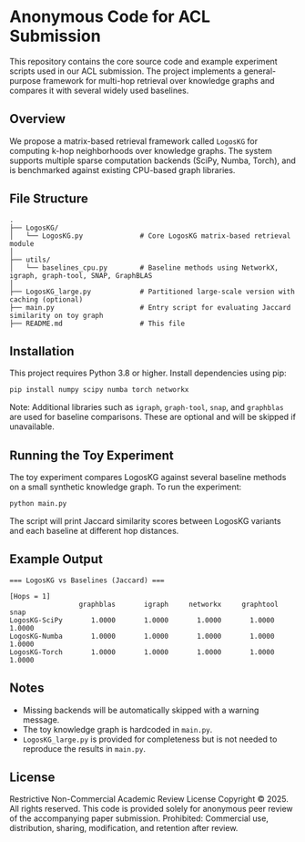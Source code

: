 # Anonymous Code for ACL Submission

This repository contains the core source code and example experiment scripts used in our ACL submission. The project implements a general-purpose framework for multi-hop retrieval over knowledge graphs and compares it with several widely used baselines.

## Overview

We propose a matrix-based retrieval framework called `LogosKG` for computing k-hop neighborhoods over knowledge graphs. The system supports multiple sparse computation backends (SciPy, Numba, Torch), and is benchmarked against existing CPU-based graph libraries.

## File Structure

```
.
├── LogosKG/
│   └── LogosKG.py              # Core LogosKG matrix-based retrieval module
│
├── utils/
│   └── baselines_cpu.py        # Baseline methods using NetworkX, igraph, graph-tool, SNAP, GraphBLAS
│
├── LogosKG_large.py            # Partitioned large-scale version with caching (optional)
├── main.py                     # Entry script for evaluating Jaccard similarity on toy graph
├── README.md                   # This file
```

## Installation

This project requires Python 3.8 or higher. Install dependencies using pip:

```bash
pip install numpy scipy numba torch networkx
```

Note: Additional libraries such as `igraph`, `graph-tool`, `snap`, and `graphblas` are used for baseline comparisons. These are optional and will be skipped if unavailable.

## Running the Toy Experiment

The toy experiment compares LogosKG against several baseline methods on a small synthetic knowledge graph. To run the experiment:

```bash
python main.py
```

The script will print Jaccard similarity scores between LogosKG variants and each baseline at different hop distances.

## Example Output

```
=== LogosKG vs Baselines (Jaccard) ===

[Hops = 1]
                 graphblas       igraph     networkx     graphtool          snap
LogosKG-SciPy       1.0000       1.0000       1.0000       1.0000       1.0000
LogosKG-Numba       1.0000       1.0000       1.0000       1.0000       1.0000
LogosKG-Torch       1.0000       1.0000       1.0000       1.0000       1.0000
```

## Notes

- Missing backends will be automatically skipped with a warning message.
- The toy knowledge graph is hardcoded in `main.py`.
- `LogosKG_large.py` is provided for completeness but is not needed to reproduce the results in `main.py`.

## License
Restrictive Non-Commercial Academic Review License
Copyright © 2025. All rights reserved.
This code is provided solely for anonymous peer review of the accompanying paper submission.
Prohibited: Commercial use, distribution, sharing, modification, and retention after review.
